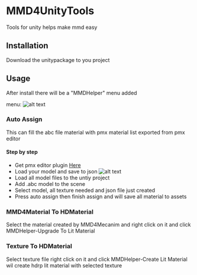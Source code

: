 # MMD4UnityTools

Tools for unity helps make mmd easy

## Installation

Download the unitypackage to you project

## Usage

After install there will be a "MMDHelper" menu added

menu: 
![alt text][menu]

### Auto Assign

This can fill the abc file material with pmx material list exported from pmx editor

#### Step by step

* Get pmx editor plugin [Here](https://github.com/ShiinaManatsu/PmxEditorPlugins "PmxEditorPlugins")
* Load your model and save to json
  ![alt text][menu]
* Load all model files to the untiy project
* Add .abc model to the scene
* Select model, all texture needed and json file just created
* Press auto assign then finish assign and will save all material to assets

### MMD4Material To HDMaterial

Select the material created by MMD4Mecanim and right click on it and click MMDHelper-Upgrade To Lit Material

### Texture To HDMaterial

Select texture file right click on it and click MMDHelper-Create Lit Material wil create hdrp lit material with selected texture


[menu]:https://raw.githubusercontent.com/ShiinaManatsu/MMD4UnityTools/master/Images/Menu.png "Menu"
[save]:https://raw.githubusercontent.com/ShiinaManatsu/MMD4UnityTools/master/Images/SaveJson.png "Save to json"